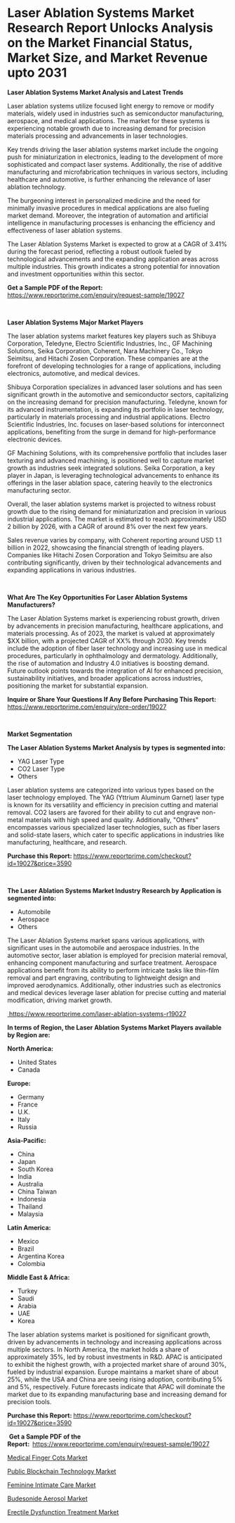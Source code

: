 <p><h1>Laser Ablation Systems Market Research Report Unlocks Analysis on the Market Financial Status, Market Size, and Market Revenue upto 2031</h1></p><p><strong>Laser Ablation Systems Market Analysis and Latest Trends</strong></p>
<p><p>Laser ablation systems utilize focused light energy to remove or modify materials, widely used in industries such as semiconductor manufacturing, aerospace, and medical applications. The market for these systems is experiencing notable growth due to increasing demand for precision materials processing and advancements in laser technologies.</p><p>Key trends driving the laser ablation systems market include the ongoing push for miniaturization in electronics, leading to the development of more sophisticated and compact laser systems. Additionally, the rise of additive manufacturing and microfabrication techniques in various sectors, including healthcare and automotive, is further enhancing the relevance of laser ablation technology. </p><p>The burgeoning interest in personalized medicine and the need for minimally invasive procedures in medical applications are also fueling market demand. Moreover, the integration of automation and artificial intelligence in manufacturing processes is enhancing the efficiency and effectiveness of laser ablation systems.</p><p>The Laser Ablation Systems Market is expected to grow at a CAGR of 3.41% during the forecast period, reflecting a robust outlook fueled by technological advancements and the expanding application areas across multiple industries. This growth indicates a strong potential for innovation and investment opportunities within this sector.</p></p>
<p><strong>Get a Sample PDF of the Report:&nbsp;</strong> <a href="https://www.reportprime.com/enquiry/request-sample/19027?utm_campaign=1134&utm_medium=2&utm_source=Github&utm_content=ia&utm_term=22112024&utm_id=laser-ablation-systems">https://www.reportprime.com/enquiry/request-sample/19027</a></p>
<p>&nbsp;</p>
<p><strong>Laser Ablation Systems Major Market Players</strong></p>
<p><p>The laser ablation systems market features key players such as Shibuya Corporation, Teledyne, Electro Scientific Industries, Inc., GF Machining Solutions, Seika Corporation, Coherent, Nara Machinery Co., Tokyo Seimitsu, and Hitachi Zosen Corporation. These companies are at the forefront of developing technologies for a range of applications, including electronics, automotive, and medical devices.</p><p>Shibuya Corporation specializes in advanced laser solutions and has seen significant growth in the automotive and semiconductor sectors, capitalizing on the increasing demand for precision manufacturing. Teledyne, known for its advanced instrumentation, is expanding its portfolio in laser technology, particularly in materials processing and industrial applications. Electro Scientific Industries, Inc. focuses on laser-based solutions for interconnect applications, benefiting from the surge in demand for high-performance electronic devices.</p><p>GF Machining Solutions, with its comprehensive portfolio that includes laser texturing and advanced machining, is positioned well to capture market growth as industries seek integrated solutions. Seika Corporation, a key player in Japan, is leveraging technological advancements to enhance its offerings in the laser ablation space, catering heavily to the electronics manufacturing sector.</p><p>Overall, the laser ablation systems market is projected to witness robust growth due to the rising demand for miniaturization and precision in various industrial applications. The market is estimated to reach approximately USD 2 billion by 2026, with a CAGR of around 8% over the next few years.</p><p>Sales revenue varies by company, with Coherent reporting around USD 1.1 billion in 2022, showcasing the financial strength of leading players. Companies like Hitachi Zosen Corporation and Tokyo Seimitsu are also contributing significantly, driven by their technological advancements and expanding applications in various industries.</p></p>
<p>&nbsp;</p>
<p><strong>What Are The Key Opportunities For Laser Ablation Systems Manufacturers?</strong></p>
<p><p>The Laser Ablation Systems market is experiencing robust growth, driven by advancements in precision manufacturing, healthcare applications, and materials processing. As of 2023, the market is valued at approximately $XX billion, with a projected CAGR of XX% through 2030. Key trends include the adoption of fiber laser technology and increasing use in medical procedures, particularly in ophthalmology and dermatology. Additionally, the rise of automation and Industry 4.0 initiatives is boosting demand. Future outlook points towards the integration of AI for enhanced precision, sustainability initiatives, and broader applications across industries, positioning the market for substantial expansion.</p></p>
<p><strong>Inquire or Share Your Questions If Any Before Purchasing This Report:</strong> <a href="https://www.reportprime.com/enquiry/pre-order/19027?utm_campaign=1134&utm_medium=2&utm_source=Github&utm_content=ia&utm_term=22112024&utm_id=laser-ablation-systems">https://www.reportprime.com/enquiry/pre-order/19027</a></p>
<p>&nbsp;</p>
<p><strong>Market Segmentation</strong></p>
<p><strong>The Laser Ablation Systems Market Analysis by types is segmented into:</strong></p>
<p><ul><li>YAG Laser Type</li><li>CO2 Laser Type</li><li>Others</li></ul></p>
<p><p>Laser ablation systems are categorized into various types based on the laser technology employed. The YAG (Yttrium Aluminum Garnet) laser type is known for its versatility and efficiency in precision cutting and material removal. CO2 lasers are favored for their ability to cut and engrave non-metal materials with high speed and quality. Additionally, "Others" encompasses various specialized laser technologies, such as fiber lasers and solid-state lasers, which cater to specific applications in industries like manufacturing, healthcare, and research.</p></p>
<p><strong>Purchase this Report:&nbsp;</strong><a href="https://www.reportprime.com/checkout?id=19027&price=3590&utm_campaign=1134&utm_medium=2&utm_source=Github&utm_content=ia&utm_term=22112024&utm_id=laser-ablation-systems">https://www.reportprime.com/checkout?id=19027&price=3590</a></p>
<p>&nbsp;</p>
<p><strong>The Laser Ablation Systems Market Industry Research by Application is segmented into:</strong></p>
<p><ul><li>Automobile</li><li>Aerospace</li><li>Others</li></ul></p>
<p><p>The Laser Ablation Systems market spans various applications, with significant uses in the automobile and aerospace industries. In the automotive sector, laser ablation is employed for precision material removal, enhancing component manufacturing and surface treatment. Aerospace applications benefit from its ability to perform intricate tasks like thin-film removal and part engraving, contributing to lightweight design and improved aerodynamics. Additionally, other industries such as electronics and medical devices leverage laser ablation for precise cutting and material modification, driving market growth.</p></p>
<p><a href="https://www.reportprime.com/laser-ablation-systems-r19027?utm_campaign=1134&utm_medium=2&utm_source=Github&utm_content=ia&utm_term=22112024&utm_id=laser-ablation-systems">&nbsp;https://www.reportprime.com/laser-ablation-systems-r19027</a></p>
<p><strong>In terms of Region, the Laser Ablation Systems Market Players available by Region are:</strong></p>
<p>
    <p> <strong> North America: </strong>
        <ul>
            <li>United States</li>
            <li>Canada</li>
        </ul>
        </p> 
    <p> <strong> Europe: </strong>
        <ul>
            <li>Germany</li>
            <li>France</li>
            <li>U.K.</li>
            <li>Italy</li>
            <li>Russia</li>
        </ul>
        </p> 
    <p> <strong> Asia-Pacific: </strong>
        <ul>
            <li>China</li>
            <li>Japan</li>
            <li>South Korea</li>
            <li>India</li>
            <li>Australia</li>
            <li>China Taiwan</li>
            <li>Indonesia</li>
            <li>Thailand</li>
            <li>Malaysia</li>
        </ul>
        </p> 
    <p> <strong> Latin America: </strong>
        <ul>
            <li>Mexico</li>
            <li>Brazil</li>
            <li>Argentina Korea</li>
            <li>Colombia</li>
        </ul>
        </p> 
    <p> <strong> Middle East & Africa: </strong>
        <ul>
            <li>Turkey</li>
            <li>Saudi</li>
            <li>Arabia</li>
            <li>UAE</li>
            <li>Korea</li>
        </ul>
    </p>
    </p>
<p><p>The laser ablation systems market is positioned for significant growth, driven by advancements in technology and increasing applications across multiple sectors. In North America, the market holds a share of approximately 35%, led by robust investments in R&D. APAC is anticipated to exhibit the highest growth, with a projected market share of around 30%, fueled by industrial expansion. Europe maintains a market share of about 25%, while the USA and China are seeing rising adoption, contributing 5% and 5%, respectively. Future forecasts indicate that APAC will dominate the market due to its expanding manufacturing base and increasing demand for precision tools.</p></p>
<p><strong>Purchase this Report: </strong><a href="https://www.reportprime.com/checkout?id=19027&price=3590&utm_campaign=1134&utm_medium=2&utm_source=Github&utm_content=ia&utm_term=22112024&utm_id=laser-ablation-systems">https://www.reportprime.com/checkout?id=19027&price=3590</a></p>
<p>&nbsp;<strong>Get a Sample PDF of the Report:&nbsp;&nbsp;</strong><a href="https://www.reportprime.com/enquiry/request-sample/19027?utm_campaign=1134&utm_medium=2&utm_source=Github&utm_content=ia&utm_term=22112024&utm_id=laser-ablation-systems">https://www.reportprime.com/enquiry/request-sample/19027</a></p>
<p><strong></strong></p>
<p><p><a href="https://issuu.com/reportprime-2/docs/medical-finger-cots-market-size-203_7d1e454966c7b1?utm_campaign=1134&utm_medium=2&utm_source=Github&utm_content=ia&utm_term=22112024&utm_id=laser-ablation-systems">Medical Finger Cots Market</a></p><p><a href="https://www.linkedin.com/pulse/strategic-market-research-report-public-blockchain-technology-ca5ge?utm_campaign=1134&utm_medium=2&utm_source=Github&utm_content=ia&utm_term=22112024&utm_id=laser-ablation-systems">Public Blockchain Technology Market</a></p><p><a href="https://www.linkedin.com/pulse/feminine-intimate-care-market-size-value-report-growth-potential-dyj7e?utm_campaign=1134&utm_medium=2&utm_source=Github&utm_content=ia&utm_term=22112024&utm_id=laser-ablation-systems">Feminine Intimate Care Market</a></p><p><a href="https://issuu.com/reportprime-2/docs/budesonide-aerosol-market-size-2030_0d83dcab83f3ea?utm_campaign=1134&utm_medium=2&utm_source=Github&utm_content=ia&utm_term=22112024&utm_id=laser-ablation-systems">Budesonide Aerosol Market</a></p><p><a href="https://www.linkedin.com/pulse/strategic-analysis-erectile-dysfunction-treatment-market-ekzbe?utm_campaign=1134&utm_medium=2&utm_source=Github&utm_content=ia&utm_term=22112024&utm_id=laser-ablation-systems">Erectile Dysfunction Treatment Market</a></p></p>